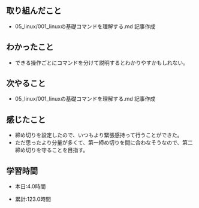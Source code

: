 ## 取り組んだこと

-  05_linux/001_linuxの基礎コマンドを理解する.md 記事作成

 
## わかったこと
- できる操作ごとにコマンドを分けて説明するとわかりやすかもしれない。


## 次やること
-  05_linux/001_linuxの基礎コマンドを理解する.md 記事作成
 

## 感じたこと
- 締め切りを設定したので、いつもより緊張感持って行うことができた。
- ただ思ったより分量が多くて、第一締め切りを間に合わなそうなので、第二締め切りを守ることを目指す。


## 学習時間
- 本日:4.0時間

- 累計:123.0時間
